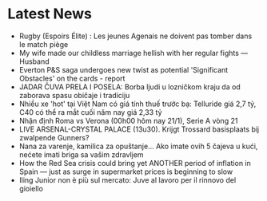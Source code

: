 # Latest News
-  Rugby (Espoirs Élite) : Les jeunes Agenais ne doivent pas tomber dans le match piège
-  My wife made our childless marriage hellish with her regular fights —Husband
-  Everton P&S saga undergoes new twist as potential 'Significant Obstacles' on the cards - report
-  JADAR ČUVA PRELA I POSELA: Borba ljudi u lozničkom kraju da od zaborava spasu običaje i tradiciju
-  Nhiều xe 'hot' tại Việt Nam có giá tính thuế trước bạ: Telluride giá 2,7 tỷ, C40 có thể ra mắt cuối năm nay giá 2,33 tỷ
-  Nhận định Roma vs Verona (00h00 hôm nay 21/1), Serie A vòng 21
-  LIVE ARSENAL-CRYSTAL PALACE (13u30). Krijgt Trossard basisplaats bij zwalpende Gunners?
-  Nana za varenje, kamilica za opuštanje... Ako imate ovih 5 čajeva u kući, nećete imati briga sa vašim zdravljem
-  How the Red Sea crisis could bring yet ANOTHER period of inflation in Spain — just as surge in supermarket prices is beginning to slow
-  Iling Junior non è più sul mercato: Juve al lavoro per il rinnovo del gioiello
